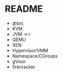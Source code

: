 # README

- `虚拟化`
- KVM
- JVM ->>
- QEMU
- XEN
- Hypervisor/VMM
- Namespace/CGroups
- gVisor
- firecracker
